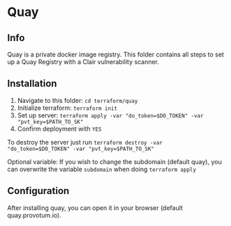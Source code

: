 # Quay

## Info

Quay is a private docker image registry. This folder contains all steps to set up a Quay Registry with a Clair vulnerability scanner.

## Installation

1. Navigate to this folder: `cd terraform/quay`
2. Initialize terraform: `terraform init`
3. Set up server: `terraform apply -var "do_token=$DO_TOKEN" -var "pvt_key=$PATH_TO_SK"`
4. Confirm deployment with `YES`

To destroy the server just run `terraform destroy -var "do_token=$DO_TOKEN" -var "pvt_key=$PATH_TO_SK"`

Optional variable: If you wish to change the subdomain (default quay), you can overwrite the variable `subdomain` when doing `terraform apply`

## Configuration

After installing quay, you can open it in your browser (default quay.provotum.io).
